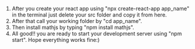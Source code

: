 1. After you create your react app using "npx create-react-app app_name" in the terminal just delete your src folder and copy it from here.
2. After that call your working folder by "cd app_name".
3. Then install mathjs by typing "npm install mathjs".
4. All good!! you are ready to start your development server using "npm start".
Hope everything works fine:)
